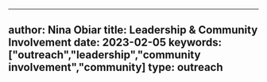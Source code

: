  ---
author: Nina Obiar
title: Leadership & Community Involvement
date: 2023-02-05
keywords: ["outreach","leadership","community involvement","community]
type: outreach
---

